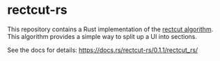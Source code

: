 # rectcut-rs

This repository contains a Rust implementation of the [rectcut algorithm](https://halt.software/dead-simple-layouts/).
This algorithm provides a simple way to split up a UI into sections.

See the docs for details: https://docs.rs/rectcut-rs/0.1.1/rectcut_rs/

